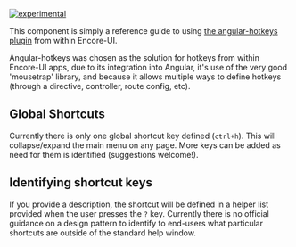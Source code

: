 [![experimental](http://badges.github.io/stability-badges/dist/experimental.svg)](http://github.com/badges/stability-badges)

This component is simply a reference guide to using [the angular-hotkeys plugin](http://chieffancypants.github.io/angular-hotkeys/) from within Encore-UI.

Angular-hotkeys was chosen as the solution for hotkeys from within Encore-UI apps, due to its integration into Angular, it's use of the very good 'mousetrap' library, and because it allows multiple ways to define hotkeys (through a directive, controller, route config, etc).

## Global Shortcuts

Currently there is only one global shortcut key defined (`ctrl+h`). This will collapse/expand the main menu on any page. More keys can be added as need for them is identified (suggestions welcome!).

## Identifying shortcut keys

If you provide a description, the shortcut will be defined in a helper list provided when the user presses the `?` key. Currently there is no official guidance on a design pattern to identify to end-users what particular shortcuts are outside of the standard help window.